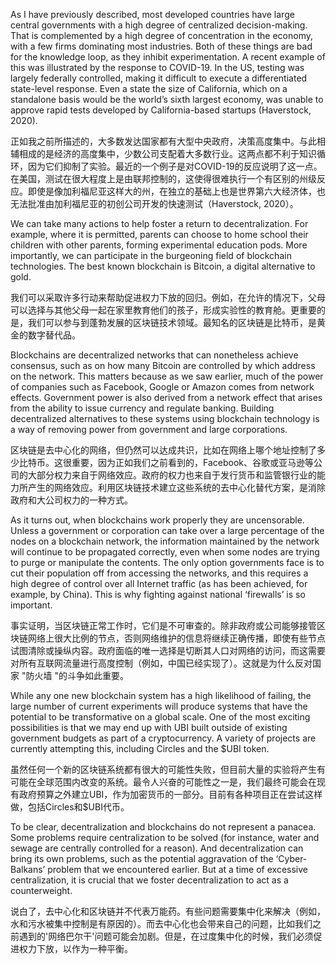 As I have previously described, most developed countries have large central governments with a high degree of centralized decision-making. That is complemented by a high degree of concentration in the economy, with a few firms dominating most industries. Both of these things are bad for the knowledge loop, as they inhibit experimentation. A recent example of this was illustrated by the response to COVID-19. In the US, testing was largely federally controlled, making it difficult to execute a differentiated state-level response. Even a state the size of California, which on a standalone basis would be the world’s sixth largest economy, was unable to approve rapid tests developed by California-based startups (Haverstock, 2020).

正如我之前所描述的，大多数发达国家都有大型中央政府，决策高度集中。与此相辅相成的是经济的高度集中，少数公司支配着大多数行业。这两点都不利于知识循环，因为它们抑制了实验。最近的一个例子是对COVID-19的反应说明了这一点。在美国，测试在很大程度上是由联邦控制的，这使得很难执行一个有区别的州级反应。即使是像加利福尼亚这样大的州，在独立的基础上也是世界第六大经济体，也无法批准由加利福尼亚的初创公司开发的快速测试（Haverstock, 2020）。

We can take many actions to help foster a return to decentralization. For example, where it is permitted, parents can choose to home school their children with other parents, forming experimental education pods. More importantly, we can participate in the burgeoning field of blockchain technologies. The best known blockchain is Bitcoin, a digital alternative to gold.

我们可以采取许多行动来帮助促进权力下放的回归。例如，在允许的情况下，父母可以选择与其他父母一起在家里教育他们的孩子，形成实验性的教育舱。更重要的是，我们可以参与到蓬勃发展的区块链技术领域。最知名的区块链是比特币，是黄金的数字替代品。

Blockchains are decentralized networks that can nonetheless achieve consensus, such as on how many Bitcoin are controlled by which address on the network. This matters because as we saw earlier, much of the power of companies such as Facebook, Google or Amazon comes from network effects. Government power is also derived from a network effect that arises from the ability to issue currency and regulate banking. Building decentralized alternatives to these systems using blockchain technology is a way of removing power from government and large corporations.

区块链是去中心化的网络，但仍然可以达成共识，比如在网络上哪个地址控制了多少比特币。这很重要，因为正如我们之前看到的，Facebook、谷歌或亚马逊等公司的大部分权力来自于网络效应。政府的权力也来自于发行货币和监管银行业的能力所产生的网络效应。利用区块链技术建立这些系统的去中心化替代方案，是消除政府和大公司权力的一种方式。

As it turns out, when blockchains work properly they are uncensorable. Unless a government or corporation can take over a large percentage of the nodes on a blockchain network, the information maintained by the network will continue to be propagated correctly, even when some nodes are trying to purge or manipulate the contents. The only option governments face is to cut their population off from accessing the networks, and this requires a high degree of control over all Internet traffic (as has been achieved, for example, by China). This is why fighting against national ‘firewalls’ is so important.

事实证明，当区块链正常工作时，它们是不可审查的。除非政府或公司能够接管区块链网络上很大比例的节点，否则网络维护的信息将继续正确传播，即使有些节点试图清除或操纵内容。政府面临的唯一选择是切断其人口对网络的访问，而这需要对所有互联网流量进行高度控制（例如，中国已经实现了）。这就是为什么反对国家 "防火墙 "的斗争如此重要。

While any one new blockchain system has a high likelihood of failing, the large number of current experiments will produce systems that have the potential to be transformative on a global scale. One of the most exciting possibilities is that we may end up with UBI built outside of existing government budgets as part of a cryptocurrency. A variety of projects are currently attempting this, including Circles and the $UBI token.

虽然任何一个新的区块链系统都有很大的可能性失败，但目前大量的实验将产生有可能在全球范围内改变的系统。最令人兴奋的可能性之一是，我们最终可能会在现有政府预算之外建立UBI，作为加密货币的一部分。目前有各种项目正在尝试这样做，包括Circles和$UBI代币。

To be clear, decentralization and blockchains do not represent a panacea. Some problems require centralization to be solved (for instance, water and sewage are centrally controlled for a reason). And decentralization can bring its own problems, such as the potential aggravation of the ‘Cyber-Balkans’ problem that we encountered earlier. But at a time of excessive centralization, it is crucial that we foster decentralization to act as a counterweight.

说白了，去中心化和区块链并不代表万能药。有些问题需要集中化来解决（例如，水和污水被集中控制是有原因的）。而去中心化也会带来自己的问题，比如我们之前遇到的'网络巴尔干'问题可能会加剧。但是，在过度集中化的时候，我们必须促进权力下放，以作为一种平衡。
